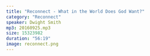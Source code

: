 ```yaml
---
title: "Reconnect - What in the World Does God Want?"
category: "Reconnect"
speaker: Dwight Smith
mp3: 20160925.mp3
size: 15323982
duration: "56:19"
image: reconnect.png
---
```

